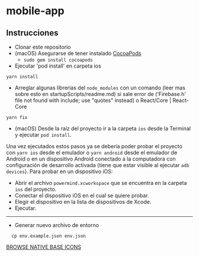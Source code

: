 # mobile-app

## Instrucciones

- Clonar este repositorio
- (macOS) Asegurarse de tener instalado [CocoaPods](https://cocoapods.org/)
  - `sudo gem install cocoapods`
- Ejecutar 'pod install' en carpeta ios

```
yarn install
```

- Arreglar algunas librerias del `node_modules` con un comando (leer mas sobre esto en startupScripts/readme.md)
  si sale error de ('Firebase.h' file not found with <angled> include; use "quotes" instead) o React/Core | React-Core

```
yarn fix
```

- (macOS) Desde la raíz del proyecto ir a la carpeta `ios` desde la Terminal y ejecutar `pod install`.

Una vez ejecutados estos pasos ya se debería poder probar el proyecto con `yarn ios` desde el emulador o `yarn android` desde el emulador de Android o en un dispositivo Android conectado a la computadora con configuración de desarrollo activada (tiene que estar visible al ejecutar `adb devices`). Para probar en un dispositivo iOS:

- Abrir el archivo `powermind.xcworkspace` que se encuentra en la carpeta `ios` del proyecto.
- Conectar el dispositivo iOS en el cual se quiere probar.
- Elegir el dispositivo en la lista de dispositivos de Xcode.
- Ejecutar.

---

- Generar nuevo archivo de entorno

```
  cp env.example.json env.json
```

[BROWSE NATIVE BASE ICONS](https://oblador.github.io/react-native-vector-icons/)